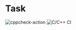 # Task
![cppcheck-action](https://github.com/99002455/Task/workflows/cppcheck-action/badge.svg)
![C/C++ CI](https://github.com/99002455/Task/workflows/C/C++%20CI/badge.svg)
